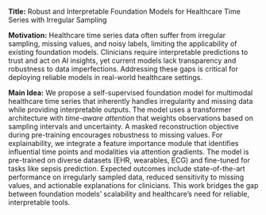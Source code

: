 **Title:** Robust and Interpretable Foundation Models for Healthcare Time Series with Irregular Sampling  

**Motivation:** Healthcare time series data often suffer from irregular sampling, missing values, and noisy labels, limiting the applicability of existing foundation models. Clinicians require interpretable predictions to trust and act on AI insights, yet current models lack transparency and robustness to data imperfections. Addressing these gaps is critical for deploying reliable models in real-world healthcare settings.  

**Main Idea:** We propose a self-supervised foundation model for multimodal healthcare time series that inherently handles irregularity and missing data while providing interpretable outputs. The model uses a transformer architecture with *time-aware attention* that weights observations based on sampling intervals and uncertainty. A masked reconstruction objective during pre-training encourages robustness to missing values. For explainability, we integrate a feature importance module that identifies influential time points and modalities via attention gradients. The model is pre-trained on diverse datasets (EHR, wearables, ECG) and fine-tuned for tasks like sepsis prediction. Expected outcomes include state-of-the-art performance on irregularly sampled data, reduced sensitivity to missing values, and actionable explanations for clinicians. This work bridges the gap between foundation models’ scalability and healthcare’s need for reliable, interpretable tools.